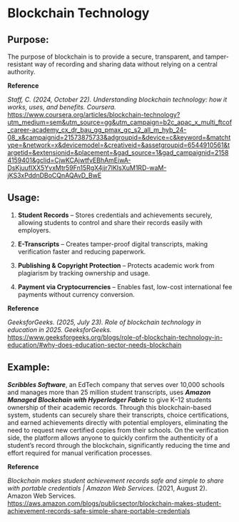 # Blockchain Technology 

## Purpose:
The purpose of blockchain is to provide a secure, transparent, and tamper-resistant way of recording and sharing data without relying on a central authority.

**Reference** 

_Staff, C. (2024, October 22). Understanding blockchain technology: how it works, uses, and benefits. Coursera._ https://www.coursera.org/articles/blockchain-technology?utm_medium=sem&utm_source=gg&utm_campaign=b2c_apac_x_multi_ftcof_career-academy_cx_dr_bau_gg_pmax_gc_s2_all_m_hyb_24-08_x&campaignid=21573875733&adgroupid=&device=c&keyword=&matchtype=&network=x&devicemodel=&creativeid=&assetgroupid=6544910561&targetid=&extensionid=&placement=&gad_source=1&gad_campaignid=21584159401&gclid=CjwKCAjwtfvEBhAmEiwA-DsKjuuflXX5YvxMtr59Fn15RgX4jjr7lKIsXuM1RD-waM-jKS3xPddnDBoCQnAQAvD_BwE

## Usage: 

1. **Student Records** – Stores credentials and achievements securely, allowing students to control and share their records easily with employers.

2. **E-Transcripts** – Creates tamper-proof digital transcripts, making verification faster and reducing paperwork.

3. **Publishing & Copyright Protection** – Protects academic work from plagiarism by tracking ownership and usage.

4. **Payment via Cryptocurrencies** – Enables fast, low-cost international fee payments without currency conversion.

**Reference** 

_GeeksforGeeks. (2025, July 23). Role of blockchain technology in education in 2025. GeeksforGeeks._ https://www.geeksforgeeks.org/blogs/role-of-blockchain-technology-in-education/#why-does-education-sector-needs-blockchain

## Example: 

_**Scribbles Software**_, an EdTech company that serves over 10,000 schools and manages more than 25 million student transcripts, uses _**Amazon Managed Blockchain with Hyperledger Fabric**_ to give K–12 students ownership of their academic records. Through this blockchain-based system, students can securely share their transcripts, choice certifications, and earned achievements directly with potential employers, eliminating the need to request new certified copies from their schools. On the verification side, the platform allows anyone to quickly confirm the authenticity of a student’s record through the blockchain, significantly reducing the time and effort required for manual verification processes.

**Reference** 

_Blockchain makes student achievement records safe and simple to share with portable credentials | Amazon Web Services._ (2021, August 2). Amazon Web Services. https://aws.amazon.com/blogs/publicsector/blockchain-makes-student-achievement-records-safe-simple-share-portable-credentials
